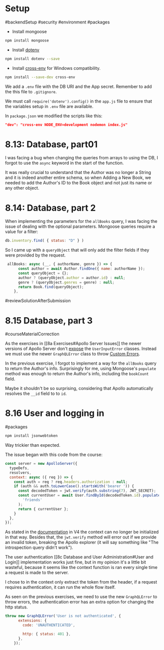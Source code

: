 # Setup
#backendSetup #security #environment #packages

- Install mongoose
``` bash
npm install mongoose
```

- Install [dotenv](https://github.com/motdotla/dotenv)
```bash
npm install dotenv --save
```

- Install [cross-env](https://www.npmjs.com/package/cross-env) for Windows compatibility.

```bash
npm install --save-dev cross-env
```

We add a `.env` file with the DB URI and the App secret. Remember to add the this file to `.gitignore`.

We must call `require('dotenv').config()` in the `app.js` file to ensure that the variables setup in `.env` file are available.

In `package.json` we modified the scripts like this:

```json
"dev": "cross-env NODE_ENV=development nodemon index.js"
```


# 8.13: Database, part01

I was facing a bug when changing the queries from arrays to using the DB, I forgot to use the `async` keyword in the start of the function.

It was really crucial to understand that the Author was no longer a String and it is indeed another entire schema, so when Adding a New Book, we needed to add the Author's ID to the Book object and not just its name or  any other object.

# 8.14: Database, part 2

When implementing the parameters for the `allBooks` query,  I was facing the issue of dealing with the optional parameters. Mongoose queries require a value for a filter:

```js
db.inventory.find( { status: "D" } )
```

So I came up with a `queryObject` that will only add the filter fields if they were provided by the request.

```js
 allBooks: async (__, { authorName, genre }) => {
      const author = await Author.findOne({ name: authorName });
      const queryObject = {};
      author ? (queryObject.author = author.id) : null;
      genre ? (queryObject.genres = genre) : null;
      return Book.find(queryObject);
    },
```

#reviewSolutionAfterSubmission 

# 8.15 Database, part 3

#courseMaterialCorrection 

As the exercises in [[8a Exercises#Apollo Server Issues]] the newer versions of Apollo Server don't [expose](https://www.apollographql.com/docs/apollo-server/migration#built-in-error-classes) the `UserInputError` classes. Instead we must use the newer `GraphQLError` class to throw [Custom Errors](https://www.apollographql.com/docs/apollo-server/data/errors/#custom-errors). 

In the previous exercise, I forgot to implement a way for the `allBooks` query to return the Author's info. Surprisingly for me, using Mongoose's `populate` method was enough to return the Author's info, including the `bookCount` field.

Maybe it shouldn't be so surprising, considering that Apollo automatically resolves the `__id` field to to `id`.

# 8.16 User and logging in

#packages 

```bash
npm install jsonwebtoken
```

Way trickier than expected.

The issue began with this code from the course:

```js
const server = new ApolloServer({
  typeDefs,
  resolvers,
  context: async ({ req }) => {
    const auth = req ? req.headers.authorization : null;
    if (auth && auth.toLowerCase().startsWith('bearer ')) {
      const decodedToken = jwt.verify(auth.substring(7), JWT_SECRET);
      const currentUser = await User.findById(decodedToken.id).populate(
        'friends'
      );
      return { currentUser };
    }
  },
});
```

As stated in the [documentation](https://www.apollographql.com/docs/apollo-server/migration/#context-initialization-function) in V4 the context can no longer be initialized in that way. Besides that, the `jwt.verify` method will error out if we provide an invalid token, breaking the Apollo explorer (it will say something like "The introspection query didn't work").

The user authentication [[8c Database and User Administration#User and Login]] implementation works just fine, but in my opinion it's a little bit wasteful, because it seems like the context function is ran every single time a request is made to the server. 

I chose to in the context only extract the token from the header, if a request requires authentication, it can run the whole flow itself.

As seen on the previous exercises, we need to use the new `GraphQLError` to throw errors, the authentication error has an extra option for changing the http status.

```js
throw new GraphQLError('User is not authenticated', {
      extensions: {
        code: 'UNAUTHENTICATED',

        http: { status: 401 },
      },
    });
```
